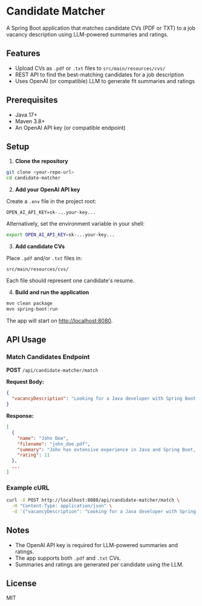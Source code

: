 # Candidate Matcher

A Spring Boot application that matches candidate CVs (PDF or TXT) to a job vacancy description using LLM-powered summaries and ratings.

## Features
- Upload CVs as `.pdf` or `.txt` files to `src/main/resources/cvs/`
- REST API to find the best-matching candidates for a job description
- Uses OpenAI (or compatible) LLM to generate fit summaries and ratings

## Prerequisites
- Java 17+
- Maven 3.8+
- An OpenAI API key (or compatible endpoint)

## Setup

1. **Clone the repository**

```bash
git clone <your-repo-url>
cd candidate-matcher
```

2. **Add your OpenAI API key**

Create a `.env` file in the project root:

```
OPEN_AI_API_KEY=sk-...your-key...
```

Alternatively, set the environment variable in your shell:

```bash
export OPEN_AI_API_KEY=sk-...your-key...
```

3. **Add candidate CVs**

Place `.pdf` and/or `.txt` files in:
```
src/main/resources/cvs/
```
Each file should represent one candidate's resume.

4. **Build and run the application**

```bash
mvn clean package
mvn spring-boot:run
```

The app will start on [http://localhost:8080](http://localhost:8080).

## API Usage

### Match Candidates Endpoint

**POST** `/api/candidate-matcher/match`

**Request Body:**
```json
{
  "vacancyDescription": "Looking for a Java developer with Spring Boot and PDF processing experience."
}
```

**Response:**
```json
[
  {
    "name": "John Doe",
    "filename": "john_doe.pdf",
    "summary": "John has extensive experience in Java and Spring Boot, as well as hands-on PDF processing. This makes him an excellent fit for the role described.",
    "rating": 11
  },
  ...
]
```

### Example cURL

```bash
curl -X POST http://localhost:8080/api/candidate-matcher/match \
  -H "Content-Type: application/json" \
  -d '{"vacancyDescription": "Looking for a Java developer with Spring Boot and PDF processing experience."}'
```

## Notes
- The OpenAI API key is required for LLM-powered summaries and ratings.
- The app supports both `.pdf` and `.txt` CVs.
- Summaries and ratings are generated per candidate using the LLM.

## License
MIT 